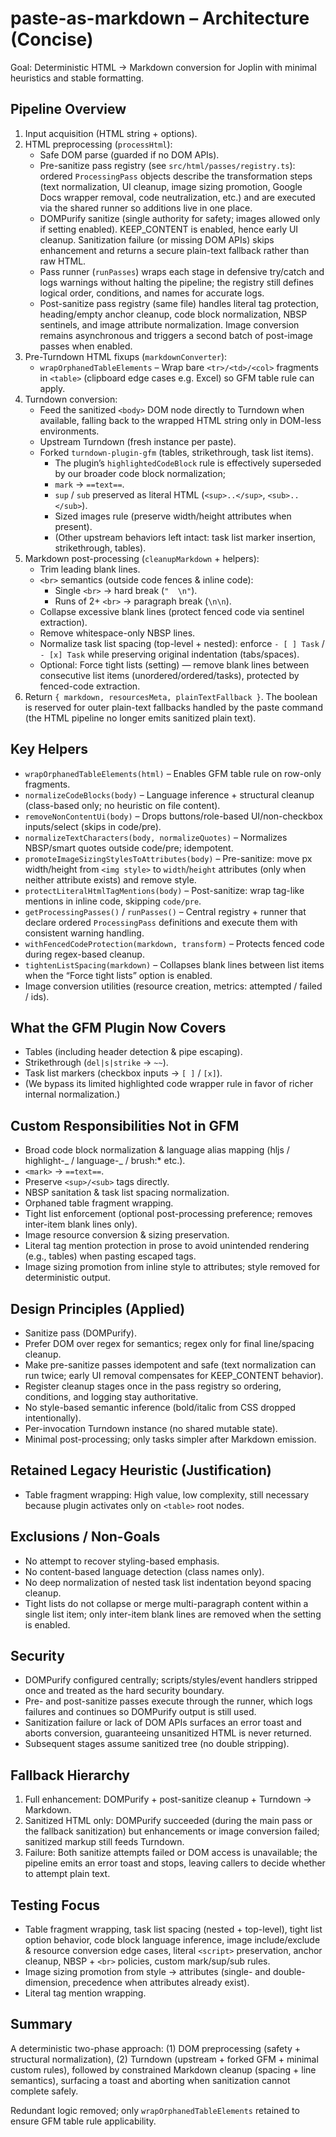# paste-as-markdown – Architecture (Concise)

Goal: Deterministic HTML → Markdown conversion for Joplin with minimal heuristics and stable formatting.

## Pipeline Overview

1. Input acquisition (HTML string + options).
2. HTML preprocessing (`processHtml`):
    - Safe DOM parse (guarded if no DOM APIs).
    - Pre-sanitize pass registry (see `src/html/passes/registry.ts`): ordered `ProcessingPass` objects describe the transformation steps (text normalization, UI cleanup, image sizing promotion, Google Docs wrapper removal, code neutralization, etc.) and are executed via the shared runner so additions live in one place.
    - DOMPurify sanitize (single authority for safety; images allowed only if setting enabled). KEEP_CONTENT is enabled, hence early UI cleanup. Sanitization failure (or missing DOM APIs) skips enhancement and returns a secure plain-text fallback rather than raw HTML.
    - Pass runner (`runPasses`) wraps each stage in defensive try/catch and logs warnings without halting the pipeline; the registry still defines logical order, conditions, and names for accurate logs.
    - Post-sanitize pass registry (same file) handles literal tag protection, heading/empty anchor cleanup, code block normalization, NBSP sentinels, and image attribute normalization. Image conversion remains asynchronous and triggers a second batch of post-image passes when enabled.
3. Pre-Turndown HTML fixups (`markdownConverter`):
    - `wrapOrphanedTableElements` – Wrap bare `<tr>/<td>/<col>` fragments in `<table>` (clipboard edge cases e.g. Excel) so GFM table rule can apply.
4. Turndown conversion:
    - Feed the sanitized `<body>` DOM node directly to Turndown when available, falling back to the wrapped HTML string only in DOM-less environments.
    - Upstream Turndown (fresh instance per paste).
    - Forked `turndown-plugin-gfm` (tables, strikethrough, task list items).
        - The plugin’s `highlightedCodeBlock` rule is effectively superseded by our broader code block normalization;
        - `mark` → `==text==`.
        - `sup` / `sub` preserved as literal HTML (`<sup>..</sup>`, `<sub>..</sub>`).
        - Sized images rule (preserve width/height attributes when present).
        - (Other upstream behaviors left intact: task list marker insertion, strikethrough, tables).
5. Markdown post-processing (`cleanupMarkdown` + helpers):
    - Trim leading blank lines.
    - `<br>` semantics (outside code fences & inline code):
        - Single `<br>` → hard break (`"  \n"`).
        - Runs of 2+ `<br>` → paragraph break (`\n\n`).
    - Collapse excessive blank lines (protect fenced code via sentinel extraction).
    - Remove whitespace-only NBSP lines.
    - Normalize task list spacing (top-level + nested): enforce `- [ ] Task` / `- [x] Task` while preserving original indentation (tabs/spaces).
    - Optional: Force tight lists (setting) — remove blank lines between consecutive list items (unordered/ordered/tasks), protected by fenced-code extraction.
6. Return `{ markdown, resourcesMeta, plainTextFallback }`. The boolean is reserved for outer plain-text fallbacks handled by the paste command (the HTML pipeline no longer emits sanitized plain text).

## Key Helpers

- `wrapOrphanedTableElements(html)` – Enables GFM table rule on row-only fragments.
- `normalizeCodeBlocks(body)` – Language inference + structural cleanup (class-based only; no heuristic on file content).
- `removeNonContentUi(body)` – Drops buttons/role-based UI/non-checkbox inputs/select (skips in code/pre).
- `normalizeTextCharacters(body, normalizeQuotes)` – Normalizes NBSP/smart quotes outside code/pre; idempotent.
- `promoteImageSizingStylesToAttributes(body)` – Pre-sanitize: move px width/height from `<img style>` to `width`/`height` attributes (only when neither attribute exists) and remove style.
- `protectLiteralHtmlTagMentions(body)` – Post-sanitize: wrap tag-like mentions in inline code, skipping `code/pre`.
- `getProcessingPasses()` / `runPasses()` – Central registry + runner that declare ordered `ProcessingPass` definitions and execute them with consistent warning handling.
- `withFencedCodeProtection(markdown, transform)` – Protects fenced code during regex-based cleanup.
- `tightenListSpacing(markdown)` – Collapses blank lines between list items when the “Force tight lists” option is enabled.
- Image conversion utilities (resource creation, metrics: attempted / failed / ids).
  <!-- Plain-text fallback helpers removed; failures now surface a toast and abort conversion. -->

## What the GFM Plugin Now Covers

- Tables (including header detection & pipe escaping).
- Strikethrough (`del|s|strike` → `~~`).
- Task list markers (checkbox inputs → `[ ]` / `[x]`).
- (We bypass its limited highlighted code wrapper rule in favor of richer internal normalization.)

## Custom Responsibilities Not in GFM

- Broad code block normalization & language alias mapping (hljs / highlight-_ / language-_ / brush:\* etc.).
- `<mark>` → `==text==`.
- Preserve `<sup>/<sub>` tags directly.
- NBSP sanitation & task list spacing normalization.
- Orphaned table fragment wrapping.
- Tight list enforcement (optional post-processing preference; removes inter-item blank lines only).
- Image resource conversion & sizing preservation.
- Literal tag mention protection in prose to avoid unintended rendering (e.g., tables) when pasting escaped tags.
- Image sizing promotion from inline style to attributes; style removed for deterministic output.

## Design Principles (Applied)

- Sanitize pass (DOMPurify).
- Prefer DOM over regex for semantics; regex only for final line/spacing cleanup.
- Make pre-sanitize passes idempotent and safe (text normalization can run twice; early UI removal compensates for KEEP_CONTENT behavior).
- Register cleanup stages once in the pass registry so ordering, conditions, and logging stay authoritative.
- No style-based semantic inference (bold/italic from CSS dropped intentionally).
- Per-invocation Turndown instance (no shared mutable state).
- Minimal post-processing; only tasks simpler after Markdown emission.

## Retained Legacy Heuristic (Justification)

- Table fragment wrapping: High value, low complexity, still necessary because plugin activates only on `<table>` root nodes.

## Exclusions / Non-Goals

- No attempt to recover styling-based emphasis.
- No content-based language detection (class names only).
- No deep normalization of nested task list indentation beyond spacing cleanup.
- Tight lists do not collapse or merge multi-paragraph content within a single list item; only inter-item blank lines are removed when the setting is enabled.
      <!-- Autolinks may be wrapped if they appear as tag-like tokens in pasted text; in practice source HTML rarely contains raw `<https://...>` text. -->

## Security

- DOMPurify configured centrally; scripts/styles/event handlers stripped once and treated as the hard security boundary.
- Pre- and post-sanitize passes execute through the runner, which logs failures and continues so DOMPurify output is still used.
- Sanitization failure or lack of DOM APIs surfaces an error toast and aborts conversion, guaranteeing unsanitized HTML is never returned.
- Subsequent stages assume sanitized tree (no double stripping).

## Fallback Hierarchy

1. Full enhancement: DOMPurify + post-sanitize cleanup + Turndown → Markdown.
2. Sanitized HTML only: DOMPurify succeeded (during the main pass or the fallback sanitization) but enhancements or image conversion failed; sanitized markup still feeds Turndown.
3. Failure: Both sanitize attempts failed or DOM access is unavailable; the pipeline emits an error toast and stops, leaving callers to decide whether to attempt plain text.

## Testing Focus

- Table fragment wrapping, task list spacing (nested + top-level), tight list option behavior, code block language inference, image include/exclude & resource conversion edge cases, literal `<script>` preservation, anchor cleanup, NBSP + `<br>` policies, custom mark/sup/sub rules.
- Image sizing promotion from style → attributes (single- and double-dimension, precedence when attributes already exist).
- Literal tag mention wrapping.

## Summary

A deterministic two-phase approach:
(1) DOM preprocessing (safety + structural normalization),
(2) Turndown (upstream + forked GFM + minimal custom rules),
followed by constrained Markdown cleanup (spacing + line semantics), surfacing a toast and aborting when sanitization cannot complete safely.

Redundant logic removed; only `wrapOrphanedTableElements` retained to ensure GFM table rule applicability.
